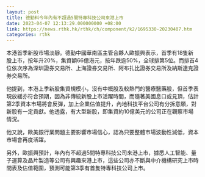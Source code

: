 ```yaml
---
layout: post
title: 德勤料今年內有不超過5間特專科技公司來港上市
date: 2023-04-07 12:13:29.000000000 +08:00
link: https://news.rthk.hk/rthk/ch/component/k2/1695330-20230407.htm
categories: rthk
---
```


本港首季新股市場淡靜。德勤中國華南區主管合夥人歐振興表示，首季有18隻新股上市，按年升20%，集資額66億港元，按年跌逾50%，全球排第5位。而排首4位依次序為深圳證券交易所、上海證券交易所、阿布扎比證券交易所及納斯達克證券交易所。

他提到，本港上季新股集資規模小，沒有中概股及較熱門的醫療醫藥股，但首季表現放緩亦符合預期，因為非傳統新股上市活躍時間，而隨著美國息口或見頂，估計第2季資本市場將會反彈，加上企業估值提升，內地科技平台公司有分拆意願，對新股有一定貢獻。他透露，有大型新股，即集資約10億美元的公司正在觀察市場情況。

他又說，歐美銀行業問題主要影響市場信心，認為只要整體市場波動性減低，資本市場會再度活躍。

另外，歐振興預計，年內有不超過5間特專科技公司來港上市，據悉人工智能、量子運算及晶片製造等公司有興趣來港上市，這些公司亦不斷與中介機構研究上市時間表及估值範圍，預測可能第3季有首隻特專科技公司上市。
